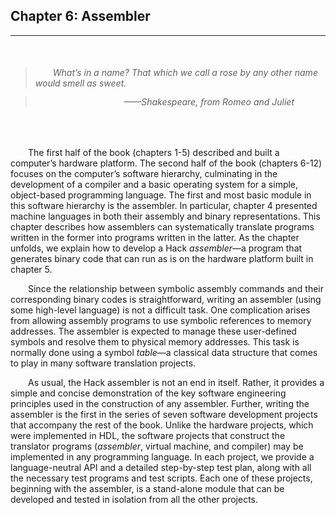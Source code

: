 ## Chapter 6: Assembler
---


<br />

> ###### &emsp;&emsp;<em>What’s in a name? That which we call a rose by any other name would smell as sweet.</em>

> ###### <div style="margin: -20px 50px 0 0; text-align: right"><em>——Shakespeare, from Romeo and Juliet</em></div>

<br />

&emsp;&emsp;The first half of the book (chapters 1-5) described and built a computer’s hardware platform. The second half of the book (chapters 6-12) focuses on the computer’s software hierarchy, culminating in the development of a compiler and a basic operating system for a simple, object-based programming language. The first and most basic module in this software hierarchy is the assembler. In particular, chapter 4 presented machine languages in both their assembly and binary representations. This chapter describes how assemblers can systematically translate programs written in the former into programs written in the latter. As the chapter unfolds, we explain how to develop a Hack <em>assembler</em>—a program that generates binary code that can run as is on the hardware platform built in chapter 5.

&emsp;&emsp;Since the relationship between symbolic assembly commands and their corresponding binary codes is straightforward, writing an assembler (using some high-level language) is not a difficult task. One complication arises from allowing assembly programs to use symbolic references to memory addresses. The assembler is expected to manage these user-defined symbols and resolve them to physical memory addresses. This task is normally done using a symbol <em>table</em>—a classical data structure that comes to play in many software translation projects.

&emsp;&emsp;As usual, the Hack assembler is not an end in itself. Rather, it provides a simple and concise demonstration of the key software engineering principles used in the construction of any assembler. Further, writing the assembler is the first in the series of seven software development projects that accompany the rest of the book. Unlike the hardware projects, which were implemented in HDL, the software projects that construct the translator programs (<em>assembler</em>, virtual machine, and compiler) may be implemented in any programming language. In each project, we provide a language-neutral API and a detailed step-by-step test plan, along with all the necessary test programs and test scripts. Each one of these projects, beginning with the assembler, is a stand-alone module that can be developed and tested in isolation from all the other projects.
